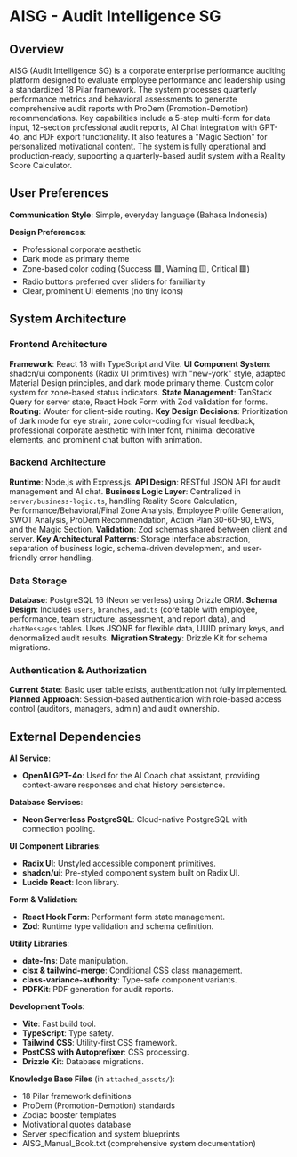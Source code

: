# AISG - Audit Intelligence SG

## Overview

AISG (Audit Intelligence SG) is a corporate enterprise performance auditing platform designed to evaluate employee performance and leadership using a standardized 18 Pilar framework. The system processes quarterly performance metrics and behavioral assessments to generate comprehensive audit reports with ProDem (Promotion-Demotion) recommendations. Key capabilities include a 5-step multi-form for data input, 12-section professional audit reports, AI Chat integration with GPT-4o, and PDF export functionality. It also features a "Magic Section" for personalized motivational content. The system is fully operational and production-ready, supporting a quarterly-based audit system with a Reality Score Calculator.

## User Preferences

**Communication Style**: Simple, everyday language (Bahasa Indonesia)

**Design Preferences**:
- Professional corporate aesthetic
- Dark mode as primary theme
- Zone-based color coding (Success 🟩, Warning 🟨, Critical 🟥)
- Radio buttons preferred over sliders for familiarity
- Clear, prominent UI elements (no tiny icons)

## System Architecture

### Frontend Architecture

**Framework**: React 18 with TypeScript and Vite.
**UI Component System**: shadcn/ui components (Radix UI primitives) with "new-york" style, adapted Material Design principles, and dark mode primary theme. Custom color system for zone-based status indicators.
**State Management**: TanStack Query for server state, React Hook Form with Zod validation for forms.
**Routing**: Wouter for client-side routing.
**Key Design Decisions**: Prioritization of dark mode for eye strain, zone color-coding for visual feedback, professional corporate aesthetic with Inter font, minimal decorative elements, and prominent chat button with animation.

### Backend Architecture

**Runtime**: Node.js with Express.js.
**API Design**: RESTful JSON API for audit management and AI chat.
**Business Logic Layer**: Centralized in `server/business-logic.ts`, handling Reality Score Calculation, Performance/Behavioral/Final Zone Analysis, Employee Profile Generation, SWOT Analysis, ProDem Recommendation, Action Plan 30-60-90, EWS, and the Magic Section.
**Validation**: Zod schemas shared between client and server.
**Key Architectural Patterns**: Storage interface abstraction, separation of business logic, schema-driven development, and user-friendly error handling.

### Data Storage

**Database**: PostgreSQL 16 (Neon serverless) using Drizzle ORM.
**Schema Design**: Includes `users`, `branches`, `audits` (core table with employee, performance, team structure, assessment, and report data), and `chatMessages` tables. Uses JSONB for flexible data, UUID primary keys, and denormalized audit results.
**Migration Strategy**: Drizzle Kit for schema migrations.

### Authentication & Authorization

**Current State**: Basic user table exists, authentication not fully implemented.
**Planned Approach**: Session-based authentication with role-based access control (auditors, managers, admin) and audit ownership.

## External Dependencies

**AI Service**:
- **OpenAI GPT-4o**: Used for the AI Coach chat assistant, providing context-aware responses and chat history persistence.

**Database Services**:
- **Neon Serverless PostgreSQL**: Cloud-native PostgreSQL with connection pooling.

**UI Component Libraries**:
- **Radix UI**: Unstyled accessible component primitives.
- **shadcn/ui**: Pre-styled component system built on Radix UI.
- **Lucide React**: Icon library.

**Form & Validation**:
- **React Hook Form**: Performant form state management.
- **Zod**: Runtime type validation and schema definition.

**Utility Libraries**:
- **date-fns**: Date manipulation.
- **clsx & tailwind-merge**: Conditional CSS class management.
- **class-variance-authority**: Type-safe component variants.
- **PDFKit**: PDF generation for audit reports.

**Development Tools**:
- **Vite**: Fast build tool.
- **TypeScript**: Type safety.
- **Tailwind CSS**: Utility-first CSS framework.
- **PostCSS with Autoprefixer**: CSS processing.
- **Drizzle Kit**: Database migrations.

**Knowledge Base Files** (in `attached_assets/`):
- 18 Pilar framework definitions
- ProDem (Promotion-Demotion) standards
- Zodiac booster templates
- Motivational quotes database
- Server specification and system blueprints
- AISG_Manual_Book.txt (comprehensive system documentation)